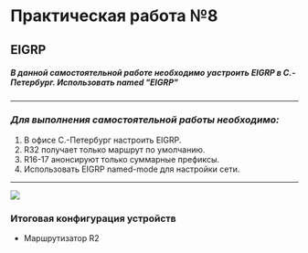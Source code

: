 # Практическая работа №8
## EIGRP
##### В данной самостоятельной работе необходимо yастроить EIGRP в С.-Петербург. Использовать named "EIGRP"
------------

### *Для выполнения самостоятельной работы необходимо:*
1. В офисе С.-Петербург настроить EIGRP.
2. R32 получает только маршрут по умолчанию.
3. R16-17 анонсируют только суммарные префиксы.
4. Использовать EIGRP named-mode для настройки сети.
------------

![](htt)
### Итоговая конфигурация устройств
- Маршрутизатор R2
```
```
